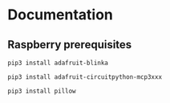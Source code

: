 # Documentation

## Raspberry prerequisites

`pip3 install adafruit-blinka`

`pip3 install adafruit-circuitpython-mcp3xxx`

`pip3 install pillow`
